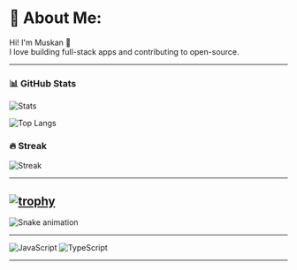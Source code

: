 # 💫 About Me:
Hi! I'm Muskan 👋  
I love building full-stack apps and contributing to open-source.

---

### 📊 GitHub Stats
![Stats](https://github-readme-stats.vercel.app/api?username=Muskan121622&show_icons=true&theme=tokyonight)

![Top Langs](https://github-readme-stats.vercel.app/api/top-langs/?username=Muskan121622&layout=compact&theme=tokyonight)

### 🔥 Streak
![Streak](https://github-readme-streak-stats.herokuapp.com/?user=Muskan121622&theme=tokyonight)

---
[![trophy](https://github-profile-trophy.vercel.app/?username=YOUR_USERNAME&theme=onedark&column=4&margin-w=15&margin-h=15)](https://github.com/ryo-ma/github-profile-trophy)
---
![Snake animation](https://github.com/Muskan121622/Muskan121622/blob/output/github-contribution-grid-snake.svg)

---

![JavaScript](https://img.shields.io/badge/JavaScript-F7DF1E?logo=javascript&logoColor=black)
![TypeScript](https://img.shields.io/badge/TypeScript-3178C6?logo=typescript&logoColor=white)

---
